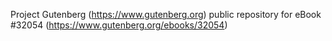 Project Gutenberg (https://www.gutenberg.org) public repository for eBook #32054 (https://www.gutenberg.org/ebooks/32054)
